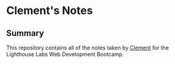 # Clement's Notes

## Summary

This repository contains all of the notes taken by [Clement](https://github.com/CShum28) for the Lighthouse Labs Web Development Bootcamp.
